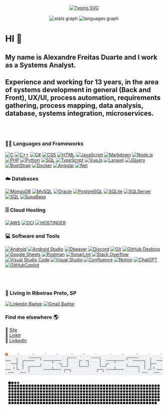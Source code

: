 
<div align="center">
  <a href="https://git.io/typing-svg"><img src="https://readme-typing-svg.demolab.com?font=Fira+Code&size=30&pause=1000&color=58A6FF&center=true&width=435&lines=WELCOME+!" alt="Typing SVG" /></a>
</div>
<br clear="both">

<div align="center">
  <img src="https://github-readme-stats.vercel.app/api?username=alexfd7&hide_title=false&hide_rank=true&show_icons=true&include_all_commits=true&count_private=true&disable_animations=false&theme=github_dark&locale=en&hide_border=true&hide=contribs" height="150" alt="stats graph"  />
  <img src="https://github-readme-stats.vercel.app/api/top-langs?username=alexfd7&locale=en&hide_title=false&layout=compact&card_width=320&langs_count=5&theme=github_dark&hide_border=true" height="150" alt="languages graph"  />
</div>

# HI 👋

## My name is Alexandre Freitas Duarte and I work as a Systems Analyst. ##

## Experience and working for 13 years, in the area of ​​systems development in general (Back and Front), UX/UI, process automation, requirements gathering, process mapping, data analysis, database, systems integration, microservices. ##

<br clear="both">
<br clear="both">

  <h3>👨‍💻  Languages and Frameworks </h3>
  <p>  
<a href="#"><img alt="C" src="https://custom-icon-badges.demolab.com/badge/C-03599C.svg?logo=c-in-hexagon&logoColor=white"></a>
<a href="#"><img alt="C++" src="https://custom-icon-badges.demolab.com/badge/C++-9C033A.svg?logo=cpp2&logoColor=white"></a>
<a href="#"><img alt="C#" src="https://custom-icon-badges.demolab.com/badge/C%23-68217A.svg?logo=cs2&logoColor=white"></a>      
<a href="#"><img alt="CSS" src="https://img.shields.io/badge/CSS-1572B6.svg?logo=css3&logoColor=white"></a>
<a href="#"><img alt="HTML" src="https://img.shields.io/badge/HTML-E34F26.svg?logo=html5&logoColor=white"></a>      
<a href="#"><img alt="JavaScript" src="https://img.shields.io/badge/JavaScript-F7DF1E.svg?logo=javascript&logoColor=black"></a>
<a href="#"><img alt="Markdown" src="https://img.shields.io/badge/Markdown-000000.svg?logo=markdown&logoColor=white"></a>
<a href="#"><img alt="Node.js" src="https://img.shields.io/badge/Node.js-43853D.svg?logo=node.js&logoColor=white"></a>
<a href="#"><img alt="PHP" src="https://img.shields.io/badge/PHP-777BB4.svg?logo=php&logoColor=white"></a>
<a href="#"><img alt="Python" src="https://img.shields.io/badge/Python-14354C.svg?logo=python&logoColor=white"></a>
<a href="#"><img alt="SQL" src="https://custom-icon-badges.demolab.com/badge/SQL-025E8C.svg?logo=database&logoColor=white"></a>
<a href="#"><img alt="TypeScript" src="https://img.shields.io/badge/TypeScript-007ACC.svg?logo=typescript&logoColor=white"></a>
<a href="#"><img alt="VueJs" src="https://img.shields.io/badge/Vue.js-4FC08D?logo=vuedotjs&logoColor=fff"></a>
<a href="#"><img alt="Laravel" src="https://img.shields.io/badge/Laravel-%23FF2D20.svg?logo=laravel&logoColor=white"></a>
<a href="#"><img alt="JQuery" src="https://img.shields.io/badge/jQuery-0769AD?logo=jquery&logoColor=fff"></a>
<a href="#"><img alt="BootStrap" src="https://img.shields.io/badge/Bootstrap-7952B3?logo=bootstrap&logoColor=fff"></a>
<a href="#"><img alt="Docker" src="https://img.shields.io/badge/Docker-2496ED?logo=docker&logoColor=fff"></a>
<a href="#"><img alt="Angular" src="https://img.shields.io/badge/Angular-%23DD0031.svg?logo=angular&logoColor=white"></a>
<a href="#"><img alt="Net" src="https://img.shields.io/badge/.NET-512BD4?logo=dotnet&logoColor=fff"></a>    
  </p>  
  
  
  <h3>☁️ Databases</h3>

  <p>            
      <a href="#"><img alt="MongoDB" src ="https://img.shields.io/badge/MongoDB-4ea94b.svg?logo=mongodb&logoColor=white"></a>
      <a href="#"><img alt="MySQL" src="https://img.shields.io/badge/MySQL-00f.svg?logo=mysql&logoColor=white"></a>      
      <a href="#"><img alt="Oracle" src ="https://custom-icon-badges.demolab.com/badge/Oracle-F80000?logo=oracle&logoColor=fff"></a>
      <a href="#"><img alt="PostgreSQL" src ="https://img.shields.io/badge/PostgreSQL-316192.svg?logo=postgresql&logoColor=white"></a>            
      <a href="#"><img alt="SQLite" src ="https://img.shields.io/badge/SQLite-07405e.svg?logo=sqlite&logoColor=white"></a>      
      <a href="#"><img alt="SQLServer" src ="https://custom-icon-badges.demolab.com/badge/Microsoft%20SQL%20Server-CC2927?logo=mssqlserver-white&logoColor=white"></a>      
      <a href="#"><img alt="SQL" src="https://custom-icon-badges.demolab.com/badge/SQL-025E8C.svg?logo=database&logoColor=white"></a>           
      <a href="#"><img alt="SupaBase" src="https://img.shields.io/badge/Supabase-3FCF8E?logo=supabase&logoColor=fff"></a>     
  </p>



  <h3>🗄️ Cloud Hosting</h3>

  <p>            
      <a href="#"><img alt="AWS" src ="https://img.shields.io/badge/AWS-%23FF9900.svg?logo=amazon-web-services&logoColor=white"></a>
      <a href="#"><img alt="OCI" src ="https://custom-icon-badges.demolab.com/badge/Oracle%20Cloud-F80000?logo=oracle&logoColor=white"></a>
      <a href="#"><img alt="HOSTINGER" src ="https://img.shields.io/badge/Hostinger-673DE6?logo=hostinger&logoColor=fff"></a>
    
  </p>  


  <h3>💻 Software and Tools</h3>

  <p>      
      <a href="#"><img alt="Android" src="https://img.shields.io/badge/Android-3DDC84?logo=android&logoColor=white"></a>
      <a href="#"><img alt="Android Studio" src="https://img.shields.io/badge/Android%20Studio-008678.svg?logo=android-studio&logoColor=white"></a>          
      <a href="#"><img alt="Dbeaver" src="https://custom-icon-badges.demolab.com/badge/-Dbeaver-372923?logo=dbeaver-mono&logoColor=white"></a>
      <a href="#"><img alt="Discord" src="https://img.shields.io/badge/-Discord-5865F2.svg?logo=discord&logoColor=white"></a>
      <a href="#"><img alt="Git" src="https://img.shields.io/badge/Git-F05033.svg?logo=git&logoColor=white"></a>
      <a href="#"><img alt="GitHub Desktop" src="https://img.shields.io/badge/GitHub%20Desktop-8034A9.svg?logo=github&logoColor=white"></a>
      <a href="#"><img alt="Google Sheets" src="https://img.shields.io/badge/Sheets-34A853.svg?logo=google%20sheets&logoColor=white"></a>            
      <a href="#"><img alt="Postman" src="https://img.shields.io/badge/Postman-FF6C37?logo=postman&logoColor=white"></a>
      <a href="#"><img alt="SonarLint" src="https://img.shields.io/badge/-SonarLint-CB2029?logo=sonarlint&logoColor=white"></a>
      <a href="#"><img alt="Stack Overflow" src="https://img.shields.io/badge/-Stack%20Overflow-FE7A16?logo=stack-overflow&logoColor=white"></a>
      <a href="#"><img alt="Visual Studio Code" src="https://custom-icon-badges.demolab.com/badge/Visual%20Studio%20Code-0078d7.svg?logo=vsc&logoColor=white"></a>
      <a href="#"><img alt="Visual Studio" src="https://custom-icon-badges.demolab.com/badge/Visual%20Studio-5C2D91.svg?&logo=visual-studio&logoColor=white"></a>
      <a href="#"><img alt="Confluence" src="https://img.shields.io/badge/Confluence-172B4D?logo=confluence&logoColor=fff"></a>
      <a href="#"><img alt="Notion" src="https://img.shields.io/badge/Notion-000?logo=notion&logoColor=fff"></a>
      <a href="#"><img alt="ChatGPT" src="https://img.shields.io/badge/ChatGPT-74aa9c?logo=openai&logoColor=white"></a>
      <a href="#"><img alt="GitHubCopilot" src="https://img.shields.io/badge/GitHub%20Copilot-000?logo=githubcopilot&logoColor=fff"></a>
  </p>


<br clear="both">
<br clear="both">

### 📍 Living in Ribeirao Preto, SP

[![Linkedin Badge](https://img.shields.io/badge/-alexfd7-blue?style=flat-square&logo=Linkedin&logoColor=white&link=https://www.linkedin.com/in/afreitasduarte/)](https://www.linkedin.com/in/afreitasduarte/)
[![Gmail Badge](https://img.shields.io/badge/-alexfd7@gmail.com-brown?style=flat-square&logo=Gmail&logoColor=white&link=mailto:alexfd7@gmail.com)](mailto:alexfd7@gmail.com)


### Find me elsewhere 🌎

🚀 [Site](http://afreitasduarte.com.br/) <br>
🌲 [Linktr](https://linktr.ee/alexandre.freitas) <br>
💼 [LinkedIn](https://www.linkedin.com/in/afreitasduarte/) <br>



<br clear="both">

<picture>
  <source media="(prefers-color-scheme: dark)" srcset="https://raw.githubusercontent.com/alexfd7/alexfd7/output/pacman-contribution-graph-dark.svg">
  <source media="(prefers-color-scheme: light)" srcset="https://raw.githubusercontent.com/alexfd7/alexfd7/output/pacman-contribution-graph.svg">
  <img alt="pacman contribution graph" src="https://raw.githubusercontent.com/alexfd7/alexfd7/output/pacman-contribution-graph.svg">
</picture>

<br clear="both">

<picture>
  <source
    media="(prefers-color-scheme: dark)"
    srcset="https://raw.githubusercontent.com/platane/snk/output/github-contribution-grid-snake-dark.svg"
  />
  <source
    media="(prefers-color-scheme: light)"
    srcset="https://raw.githubusercontent.com/platane/snk/output/github-contribution-grid-snake.svg"
  />
  <img
    alt="github contribution grid snake animation"
    src="https://raw.githubusercontent.com/platane/snk/output/github-contribution-grid-snake.svg"
  />
</picture>


